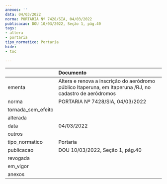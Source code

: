 ```yaml
---
anexos: ''
data: 04/03/2022
norma: PORTARIA Nº 7428/SIA, 04/03/2022
publicacao: DOU 10/03/2022, Seção 1, pág.40
tags:
- altera
- portaria
tipo_normatico: Portaria
hide: 
- toc 
 
---
```


|                    | Documento                                                                                               |
|:-------------------|:--------------------------------------------------------------------------------------------------------|
| ementa             | Altera e renova a inscrição do aeródromo público Itaperuna, em Itaperuna /RJ, no cadastro de aeródromos |
| norma              | PORTARIA Nº 7428/SIA, 04/03/2022                                                                        |
| tornada_sem_efeito |                                                                                                         |
| alterada           |                                                                                                         |
| data               | 04/03/2022                                                                                              |
| outros             |                                                                                                         |
| tipo_normatico     | Portaria                                                                                                |
| publicacao         | DOU 10/03/2022, Seção 1, pág.40                                                                         |
| revogada           |                                                                                                         |
| em_vigor           |                                                                                                         |
| anexos             |                                                                                                         |